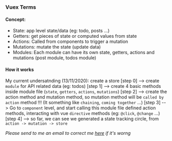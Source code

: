 ### Vuex Terms

#### Concept:

- State: app level state/data (eg: todo, posts ...)
- Getters: get pieces of state or computed values from state
- Actions: Called from components to trigger a mutation
- Mutations: mutate the state (update data)
- Modules: Each module can have its own state, getters, actions and mutations (post module, todos module)


#### How it works

My current undersatnding (13/11/2020):
create a store [step 0]
  --> create `module` for API related data (eg: todos) [step 1]
  --> create 4 basic methods inside module file (`state`, `getters`, `actions`, `mutations`) [step 2]
  --> create the action method and mutation method, so mutation method will be `called by action` method !!! (It something like `chaining`, `coming together` ...) [step 3]
  --> Go to `component` level, and start calling this module file defined action methods, interacting with vue `directive` methods (eg: `@click`, `@change` ...) [step 4]
  --> so far, we can see we generated a state tracking circle, from `action -> mutation -> store`

<i>Please send to me an email to correct me <a href="mailto:damonwu0605@gmail.com">here</a> if it's worng</i>


